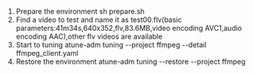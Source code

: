 1. Prepare the environment
sh prepare.sh
2. Find a video to test and name it as test00.flv(basic parameters:41m34s,640x352,flv,83.6MB,video encoding AVC1,audio encoding AAC),other flv videos are available
3. Start to tuning
atune-adm tuning --project ffmpeg --detail ffmpeg_client.yaml
4. Restore the environment
atune-adm tuning --restore --project ffmpeg